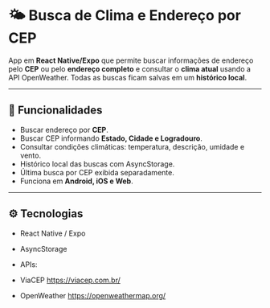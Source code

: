 # 🌤️ Busca de Clima e Endereço por CEP

App em **React Native/Expo** que permite buscar informações de endereço pelo **CEP** ou pelo **endereço completo** e consultar o **clima atual** usando a API OpenWeather. Todas as buscas ficam salvas em um **histórico local**.

---

## 🔹 Funcionalidades

- Buscar endereço por **CEP**.  
- Buscar CEP informando **Estado, Cidade e Logradouro**.  
- Consultar condições climáticas: temperatura, descrição, umidade e vento.  
- Histórico local das buscas com AsyncStorage.  
- Última busca por CEP exibida separadamente.  
- Funciona em **Android, iOS e Web**.

---

## ⚙️ Tecnologias

- React Native / Expo  
- AsyncStorage  
- APIs: 

- ViaCEP https://viacep.com.br/
- OpenWeather https://openweathermap.org/



